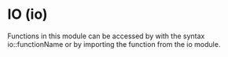 # IO (io)
Functions in this module can be accessed by with the syntax io::functionName or by importing the function from the io module.